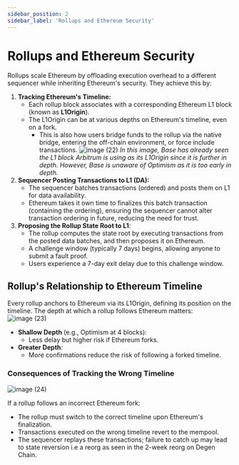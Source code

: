 ```yaml
---
sidebar_position: 2
sidebar_label: 'Rollups and Ethereum Security'
---
```


# Rollups and Ethereum Security
Rollups scale Ethereum by offloading execution overhead to a different sequencer while inheriting Ethereum's security. They achieve this by:
1. **Tracking Ethereum's Timeline:**
   - Each rollup block associates with a corresponding Ethereum L1 block (known as **L1Origin**).
   - The L1Origin can be at various depths on Ethereum's timeline, even on a fork.
     - This is also how users bridge funds to the rollup via the native bridge, entering the off-chain environment, or force include transactions.
 ![image (22)](https://github.com/user-attachments/assets/430b88f9-c72a-4686-ba68-6313ba8347dc)
 *In this image, Base has already seen the L1 block Arbitrum is using as its L1Origin since it is further in depth. However, Base is unaware of Optimism as it is too early in depth.*
3. **Sequencer Posting Transactions to L1 (DA):**
   - The sequencer batches transactions (ordered) and posts them on L1 for data availability.
   - Ethereum takes it own time to finalizes this batch transaction (containing the ordering), ensuring the sequencer cannot alter transaction ordering in future, reducing the need for trust.
4. **Proposing the Rollup State Root to L1**:
    - The rollup computes the state root by executing transactions from the posted data batches, and then proposes it on Ethereum.
    - A challenge window (typically 7 days) begins, allowing anyone to submit a fault proof.
    - Users experience a 7-day exit delay due to this challenge window.

## Rollup's Relationship to Ethereum Timeline
Every rollup anchors to Ethereum via its L1Origin, defining its position on the timeline. The depth at which a rollup follows Ethereum matters:
![image (23)](https://github.com/user-attachments/assets/eb0b3d03-ceae-4605-a8ec-0fc44de4fd33)

- **Shallow Depth** (e.g., Optimism at 4 blocks):
    - Less delay but higher risk if Ethereum forks.
- **Greater Depth**:
    - More confirmations reduce the risk of following a forked timeline.

### Consequences of Tracking the Wrong Timeline
![image (24)](https://github.com/user-attachments/assets/dcfc4956-277b-4b63-b3c2-eb87a75c4d37)

If a rollup follows an incorrect Ethereum fork:
- The rollup must switch to the correct timeline upon Ethereum's finalization.
- Transactions executed on the wrong timeline revert to the mempool.
- The sequencer replays these transactions; failure to catch up may lead to state reversion i.e a reorg as seen in the 2-week reorg on Degen Chain.
